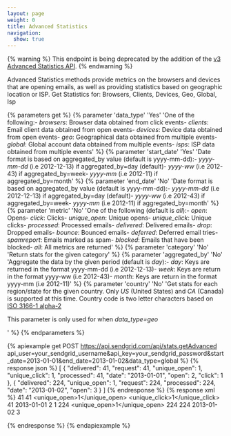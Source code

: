```yaml
---
layout: page
weight: 0
title: Advanced Statistics
navigation:
  show: true
---
```


{% warning %}
This endpoint is being deprecated by the addition of the [v3 Advanced Statistics API]({{root_url}}/API_Reference/Web_API_v3/Stats/advanced.html).
{% endwarning %}

Advanced Statistics methods provide metrics on the browsers and devices that are opening emails, as well as providing statistics based on geographic location or ISP.
<page-anchor el="h2">
Get Statistics for: Browsers, Clients, Devices, Geo, Global, Isp
</page-anchor>


{% parameters get %}
 {% parameter 'data_type' 'Yes' 'One of the following:- *browsers*: Browser data obtained from click events- *clients*: Email client data obtained from open events- *devices*: Device data obtained from open events- *geo*: Geographical data obtained from multiple events- *global*: Global account data obtained from multiple events- *isps*: ISP data obtained from multiple events' %}
 {% parameter 'start_date' 'Yes' 'Date format is based on aggregated_by value (default is yyyy-mm-dd):- *yyyy-mm-dd* (i.e 2012-12-13) if aggregated_by=day (default)- *yyyy-ww* (i.e 2012-43) if aggregated_by=week- *yyyy-mm* (i.e 2012-11) if aggregated_by=month' %}
 {% parameter 'end_date' 'No' 'Date format is based on aggregated_by value (default is yyyy-mm-dd):- *yyyy-mm-dd* (i.e 2012-12-13) if aggregated_by=day (default)- *yyyy-ww* (i.e 2012-43) if aggregated_by=week- *yyyy-mm* (i.e 2012-11) if aggregated_by=month' %}
 {% parameter 'metric' 'No' 'One of the following (default is *all*):- *open*: Opens- *click*: Clicks- *unique_open*: Unique opens- *unique_click*: Unique clicks- *processed*: Processed emails- *delivered*: Delivered emails- *drop*: Dropped emails- *bounce*: Bounced emails- *deferred*: Deferred email tries- *spamreport*: Emails marked as spam- *blocked*: Emails that have been blocked- *all*: All metrics are returned' %}
 {% parameter 'category' 'No' 'Return stats for the given category' %}
 {% parameter 'aggregated_by' 'No' 'Aggregate the data by the given period (default is *day*):- *day*: Keys are returned in the format yyyy-mm-dd (i.e 2012-12-13)- *week*: Keys are return in the format yyyy-ww (i.e 2012-43)- *month*: Keys are return in the format yyyy-mm (i.e 2012-11)' %}
 {% parameter 'country' 'No' 'Get stats for each region/state for the given country. Only *US* (United States) and *CA* (Canada) is supported at this time. Country code is two letter characters based on [ISO 3166-1 alpha-2](http://en.wikipedia.org/wiki/ISO_3166-1_alpha-2) <p>This parameter is only used for when *data_type=geo*</p>' %}
{% endparameters %}


{% apiexample get POST https://api.sendgrid.com/api/stats.getAdvanced api_user=your_sendgrid_username&api_key=your_sendgrid_password&start_date=2013-01-01&end_date=2013-01-02&data_type=global %}
  {% response json %}
[
  {
    "delivered": 41,
    "request": 41,
    "unique_open": 1,
    "unique_click": 1,
    "processed": 41,
    "date": "2013-01-01",
    "open": 2,
    "click": 1
  },
  {
    "delivered": 224,
    "unique_open": 1,
    "request": 224,
    "processed": 224,
    "date": "2013-01-02",
    "open": 3
  }
]
  {% endresponse %}
  {% response xml %}
<stats>
   <day>
      <delivered>41</delivered>
      <request>41</request>
      <unique_open>1</unique_open>
      <unique_click>1</unique_click>
      <processed>41</processed>
      <date>2013-01-01</date>
      <open>2</open>
      <click>1</click>
   </day>
   <day>
      <delivered>224</delivered>
      <unique_open>1</unique_open>
      <request>224</request>
      <processed>224</processed>
      <date>2013-01-02</date>
      <open>3</open>
   </day>
</stats>

  {% endresponse %}
{% endapiexample %}

